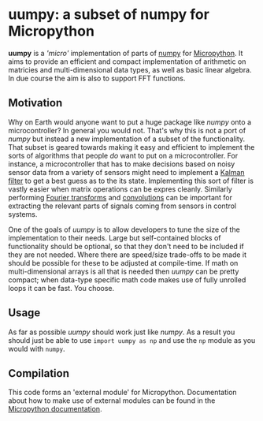 # uumpy: a subset of numpy for Micropython

**uumpy** is a *'micro'* implementation of parts of [numpy](https://numpy.org) for
[Micropython](https://micropython.org). It aims to provide an efficient and compact
implementation of arithmetic on matricies and multi-dimensional data types, as well
as basic linear algebra. In due course the aim is also to support FFT functions.

## Motivation

Why on Earth would anyone want to put a huge package like *numpy* onto a microcontroller?
In general you would not. That's why this is not a port of *numpy* but instead a new
implementation of a subset of the functionality. That subset is geared towards making it easy
and efficient to implement the sorts of algorithms that people *do* want to put on a
microcontroller. For instance, a microcontroller that has to make decisions based on noisy
sensor data from a variety of sensors might need to implement a [Kalman filter](https://en.wikipedia.org/wiki/Kalman_filter)
to get a best guess as to the its state. Implementing this sort of filter is vastly easier when
matrix operations can be expres cleanly. Similarly performing
[Fourier transforms](https://en.wikipedia.org/wiki/Fourier_transform) and
[convolutions](https://en.wikipedia.org/wiki/Fourier_transform) can be important for extracting
the relevant parts of signals coming from sensors in control systems.

One of the goals of *uumpy* is to allow developers to tune the size of the implementation to
their needs. Large but self-contained blocks of functionality should be optional, so that they
don't need to be included if they are not needed. Where there are speed/size trade-offs to be
made it should be possible for these to be adjusted at compile-time. If math on multi-dimensional
arrays is all that is needed then *uumpy* can be pretty compact; when data-type specific math
code makes use of fully unrolled loops it can be fast. You choose.

## Usage

As far as possible *uumpy* should work just like *numpy*. As a result you should just be able
to use `import uumpy as np` and use the `np` module as you would with `numpy`.


## Compilation

This code forms an 'external module' for Micropython. Documentation about how to
make use of external modules can be found in the [Micropython documentation](https://docs.micropython.org/en/latest/develop/cmodules.html).




